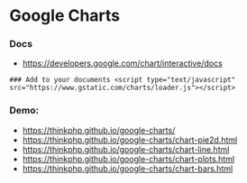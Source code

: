 # Google Charts
### Docs
* https://developers.google.com/chart/interactive/docs

```
### Add to your documents <script type="text/javascript" src="https://www.gstatic.com/charts/loader.js"></script> 
```

### Demo:
* https://thinkphp.github.io/google-charts/
* https://thinkphp.github.io/google-charts/chart-pie2d.html
* https://thinkphp.github.io/google-charts/chart-line.html
* https://thinkphp.github.io/google-charts/chart-plots.html
* https://thinkphp.github.io/google-charts/chart-bars.html
